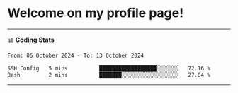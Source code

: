 # Welcome on my profile page!
<!-- print(("dralla"[::-1]+"s").capitalize()) -->

<!-- ---
👨🏻‍💻 **Busy With**
* Learning new Skills.
* Building small Projects.
* Being helpful. -->

---
📊 **Coding Stats**
<!--START_SECTION:waka-->

```txt
From: 06 October 2024 - To: 13 October 2024

SSH Config   5 mins          ██████████████████░░░░░░░   72.16 %
Bash         2 mins          ███████░░░░░░░░░░░░░░░░░░   27.84 %
```

<!--END_SECTION:waka-->
---
